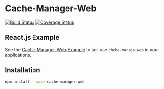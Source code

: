 # Cache-Manager-Web

[![Build Status](https://www.travis-ci.org/shianqi/cache-manager-web.svg?branch=master)](https://www.travis-ci.org/shianqi/cache-manager-web)
[![Coverage Status](https://coveralls.io/repos/github/shianqi/cache-manager-web/badge.svg?branch=master)](https://coveralls.io/github/shianqi/cache-manager-web?branch=master)

## React.js Example

See the [Cache-Manager-Web-Example](https://github.com/shianqi/cache-manager-web-example) to see use `chche-manage-web` in your applications.

## Installation

```bash
npm install --save cache-manager-web
```
